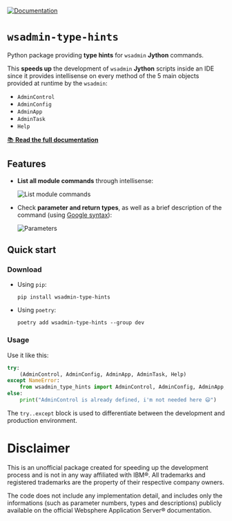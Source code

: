 [![Documentation](https://github.com/LukeSavefrogs/wsadmin-type-hints/actions/workflows/documentation.yml/badge.svg)](https://lukesavefrogs.github.io/wsadmin-type-hints/)

# `wsadmin-type-hints`
Python package providing **type hints** for `wsadmin` **Jython** commands.

This **speeds up** the development of `wsadmin` **Jython** scripts inside an IDE since it provides intellisense on every method of the 5 main objects provided at runtime by the `wsadmin`:
- `AdminControl`
- `AdminConfig`
- `AdminApp`
- `AdminTask`
- `Help`

[📚 **Read the full documentation**](https://lukesavefrogs.github.io/wsadmin-type-hints/)

## Features
- **List all module commands** through intellisense:

	![List module commands](https://raw.githubusercontent.com/LukeSavefrogs/wsadmin-type-hints/main/docs/images/60817fad50b7491f2d03e29e93568bfb74dd0ce265319675f2fb83cad67a46fa.png "List all module commands")

- Check **parameter and return types**, as well as a brief description of the command (using [Google syntax](https://google.github.io/styleguide/pyguide.html#38-comments-and-docstrings)):

	![Parameters](https://raw.githubusercontent.com/LukeSavefrogs/wsadmin-type-hints/main/docs/images/e84d4763b6a93d5950af4b85e9b43d04f8fda9b35a9c4d16ed0f52084dd27195.png "Parameter and return types")  

## Quick start
### Download
- Using `pip`:
	```
	pip install wsadmin-type-hints
	```

- Using `poetry`:
	```
	poetry add wsadmin-type-hints --group dev 
	```

### Usage
Use it like this:
```python
try:
    (AdminControl, AdminConfig, AdminApp, AdminTask, Help)
except NameError:
    from wsadmin_type_hints import AdminControl, AdminConfig, AdminApp, AdminTask, Help
else:
    print("AdminControl is already defined, i'm not needed here 😃")
```
The `try..except` block is used to differentiate between the development and production environment.



# Disclaimer
This is an unofficial package created for speeding up the development process and is not in any way affiliated with IBM®. All trademarks and registered trademarks are the property of their respective company owners.

The code does not include any implementation detail, and includes only the informations (such as parameter numbers, types and descriptions) publicly available on the official Websphere Application Server® documentation.
